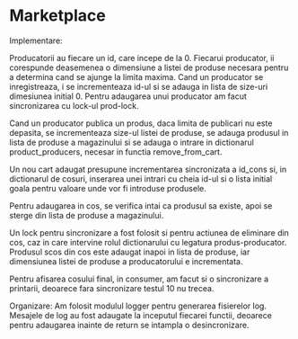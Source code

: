 # Marketplace
Implementare:

Producatorii au fiecare un id, care incepe de la 0. Fiecarui producator, ii corespunde
deasemenea o dimensiune a listei de produse necesara pentru a determina cand se
ajunge la limita maxima. Cand un producator se inregistreaza, i se incrementeaza
id-ul si se adauga in lista de size-uri dimesiunea initial 0. Pentru adaugarea
unui producator am facut sincronizarea cu lock-ul prod-lock.

Cand un producator publica un produs, daca limita de publicari nu este depasita,
se incrementeaza size-ul listei de produse, se adauga produsul in lista de
produse a magazinului si se adauga o intrare in dictionarul product_producers,
necesar in functia remove_from_cart.

Un nou cart adaugat presupune incrementarea sincronizata a id_cons si, in dictionarul
de cosuri, inserarea unei intrari cu cheia id-ul si o lista initial goala pentru
valoare unde vor fi introduse produsele.

Pentru adaugarea in cos, se verifica intai ca produsul sa existe, apoi se
sterge din lista de produse a magazinului.

Un lock pentru sincronizare a fost folosit si pentru actiunea de eliminare din cos,
caz in care intervine rolul dictionarului cu legatura produs-producator. Produsul
scos din cos este adaugat inapoi in lista de produse, iar dimensiunea listei de
produse a producatorului e incrementata.

Pentru afisarea cosului final, in consumer, am facut si o sincronizare a printarii,
deoarece fara sincronizare testul 10 nu trecea.

Organizare:
Am folosit modulul logger pentru generarea fisierelor log. Mesajele de log au fost
adaugate la inceputul fiecarei functii, deoarece pentru adaugarea inainte de
return se intampla o desincronizare.
